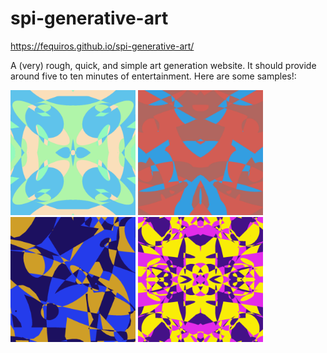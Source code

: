 # spi-generative-art

https://fequiros.github.io/spi-generative-art/


A (very) rough, quick, and simple art generation website. It should provide
around five to ten minutes of entertainment. Here are some samples!:

<p float="left">
  <img src="sample_1.png" width="200px">
  <img src="sample_2.png" width="200px">
  <img src="sample_3.png" width="200px">
  <img src="sample_4.png" width="200px">
</p>
